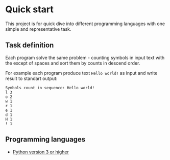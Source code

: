 # Quick start
This project is for quick dive into different programming languages with one simple and representative task.

## Task definition
Each program solve the same problem - counting symbols in input text with the except of spaces and sort them by counts in descend order.

For example each program produce text `Hello world!` as input and write result to standart output:
```
Symbols count in sequence: Hello world!
l 3
o 2
w 1
r 1
e 1
d 1
H 1
! 1
```

## Programming languages
- [Python version 3 or higher](https://github.com/ravil23/quickstart/tree/master/python)
